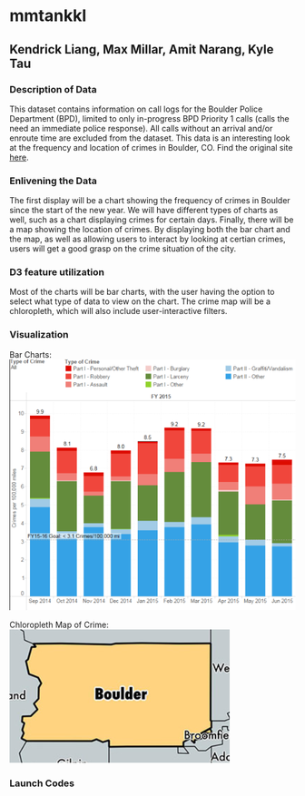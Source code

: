 # mmtankkl

## Kendrick Liang, Max Millar, Amit Narang, Kyle Tau

### Description of Data
This dataset contains information on call logs for the Boulder Police Department (BPD), limited to only in-progress BPD Priority 1 calls (calls the need an immediate police response). All calls without an arrival and/or enroute time are excluded from the dataset.
This data is an interesting look at the frequency and location of crimes in Boulder, CO.
Find the original site [here](https://bouldercolorado.gov/open-data/police-call-logs/?fbclid=IwAR0qYdtuUYRmVWEbGcCuOfpPVmA9RiyVWCm5WLbDVmLEha84Va-RGOXoJZg).

### Enlivening the Data
The first display will be a chart showing the frequency of crimes in Boulder since the start of the new year. We will have different types of charts as well, such as a chart displaying crimes for certain days. Finally, there will be a map showing the location of crimes. By displaying both the bar chart and the map, as well as allowing users to interact by looking at certian crimes, users will get a good grasp on the crime situation of the city.

### D3 feature utilization
Most of the charts will be bar charts, with the user having the option to select what type of data to view on the chart.
The crime map will be a chloropleth, which will also include user-interactive filters.

### Visualization
Bar Charts:  
![Bar chart](https://github.com/kyletau67/mmtankkl/blob/master/doc/crime.PNG)

Chloropleth Map of Crime:  
![Chloropleth Map of Crime](https://github.com/kyletau67/mmtankkl/blob/master/doc/boulder.PNG)

### Launch Codes
